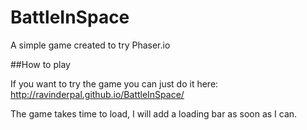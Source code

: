 BattleInSpace
=============

A simple game created to try Phaser.io


##How to play

If you want to try the game you can just do it here:
http://ravinderpal.github.io/BattleInSpace/

The game takes time to load, I will add a loading bar as soon as I can.
